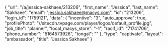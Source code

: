 {
    "url": "\/a\/jessica-sakhaee\/213206",
    "first_name": "Jessica",
    "last_name": "Sakhaee",
    "email": "jessica.sakhaee@macys.com",
    "id": "213206",
    "login_id": "1759121",
    "data": {
        "incentive": "3",
        "auto_approve": true,
        "profilePhoto": "\/\/sitecdn.tvpage.com\/player\/logos\/default_profile.jpg",
        "job_title": "planner",
        "local_macys_store": "-1",
        "racif_id": "71741706",
        "phone_number": "5164573926",
        "tongal": ""
    },
    "type": "captivate",
    "layout": "ambassador",
    "title": "Jessica Sakhaee"
}